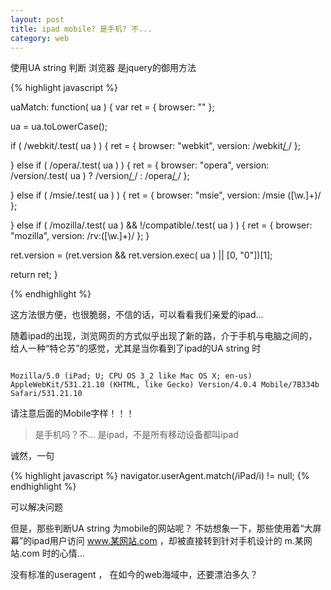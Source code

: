```yaml
---
layout: post
title: ipad mobile? 是手机? 不... 
category: web
---
```


使用UA string 判断 浏览器 是jquery的御用方法
<!-- end_preview -->

{% highlight javascript %}

uaMatch: function( ua ) {
  var ret = { browser: "" };

  ua = ua.toLowerCase();

  if ( /webkit/.test( ua ) ) {
    ret = { browser: "webkit", version: /webkit[\/ ]([\w.]+)/ };

  } else if ( /opera/.test( ua ) ) {
    ret = { browser: "opera", version:  /version/.test( ua ) ? /version[\/ ]([\w.]+)/ : /opera[\/ ]([\w.]+)/ };

  } else if ( /msie/.test( ua ) ) {
    ret = { browser: "msie", version: /msie ([\w.]+)/ };

  } else if ( /mozilla/.test( ua ) &amp;&amp; !/compatible/.test( ua ) ) {
    ret = { browser: "mozilla", version: /rv:([\w.]+)/ };
  }

  ret.version = (ret.version &amp;&amp; ret.version.exec( ua ) || [0, "0"])[1];

  return ret;
}

{% endhighlight %}

这方法很方便，也很脆弱，不信的话，可以看看我们亲爱的ipad...

随着ipad的出现，浏览网页的方式似乎出现了新的路，介于手机与电脑之间的，给人一种“特仑苏”的感觉，尤其是当你看到了ipad的UA string 时

<code>
Mozilla/5.0 (iPad; U; CPU OS 3_2 like Mac OS X; en-us) AppleWebKit/531.21.10 (KHTML, like Gecko) Version/4.0.4 Mobile/7B334b Safari/531.21.10
</code>

请注意后面的Mobile字样！！！
<blockquote>是手机吗？不...
是ipad，不是所有移动设备都叫ipad</blockquote>
诚然，一句

{% highlight javascript %}
navigator.userAgent.match(/iPad/i) != null;
{% endhighlight %}

可以解决问题

但是，那些判断UA string 为mobile的网站呢？
不妨想象一下，那些使用着“大屏幕”的ipad用户访问 www.某网站.com ，却被直接转到针对手机设计的 m.某网站.com 时的心情...

没有标准的useragent ， 在如今的web海域中，还要漂泊多久？
